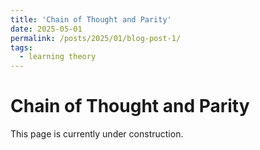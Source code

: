 ```yaml
---
title: 'Chain of Thought and Parity'
date: 2025-05-01
permalink: /posts/2025/01/blog-post-1/
tags:
  - learning theory
---
```


Chain of Thought and Parity
======

This page is currently under construction. 
